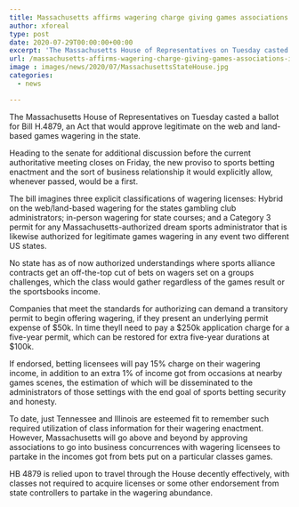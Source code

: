 ```yaml
---
title: Massachusetts affirms wagering charge giving games associations income share
author: xforeal 
type: post
date: 2020-07-29T00:00:00+00:00
excerpt: 'The Massachusetts House of Representatives on Tuesday casted a ballot for Bill H '
url: /massachusetts-affirms-wagering-charge-giving-games-associations-income-share/
image : images/news/2020/07/MassachusettsStateHouse.jpg
categories:
  - news

---
```

The Massachusetts House of Representatives on Tuesday casted a ballot for Bill H.4879, an Act that would approve legitimate on the web and land-based games wagering in the state. 

Heading to the senate for additional discussion before the current authoritative meeting closes on Friday, the new proviso to sports betting enactment and the sort of business relationship it would explicitly allow, whenever passed, would be a first. 

The bill imagines three explicit classifications of wagering licenses: Hybrid on the web/land-based wagering for the states gambling club administrators; in-person wagering for state courses; and a Category 3 permit for any Massachusetts-authorized dream sports administrator that is likewise authorized for legitimate games wagering in any event two different US states. 

No state has as of now authorized understandings where sports alliance contracts get an off-the-top cut of bets on wagers set on a groups challenges, which the class would gather regardless of the games result or the sportsbooks income. 

Companies that meet the standards for authorizing can demand a transitory permit to begin offering wagering, if they present an underlying permit expense of $50k. In time theyll need to pay a $250k application charge for a five-year permit, which can be restored for extra five-year durations at $100k. 

If endorsed, betting licensees will pay 15&percnt; charge on their wagering income, in addition to an extra 1&percnt; of income got from occasions at nearby games scenes, the estimation of which will be disseminated to the administrators of those settings with the end goal of sports betting security and honesty. 

To date, just Tennessee and Illinois are esteemed fit to remember such required utilization of class information for their wagering enactment. However, Massachusetts will go above and beyond by approving associations to go into business concurrences with wagering licensees to partake in the incomes got from bets put on a particular classes games. 

HB 4879 is relied upon to travel through the House decently effectively, with classes not required to acquire licenses or some other endorsement from state controllers to partake in the wagering abundance.
